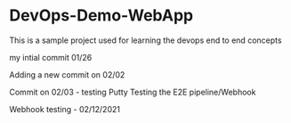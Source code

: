 # DevOps-Demo-WebApp
This is a sample project used for learning the devops end to end concepts

my intial commit 01/26

Adding a new commit on 02/02

Commit on 02/03 - testing Putty
Testing the E2E pipeline/Webhook

Webhook testing - 02/12/2021
